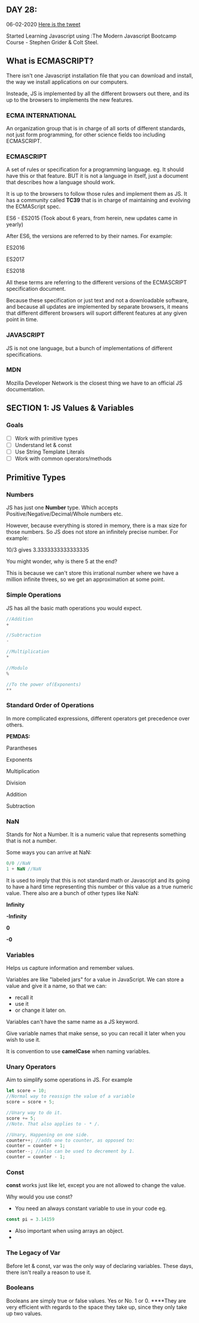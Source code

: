 ## DAY 28:

06-02-2020 [Here is the tweet](https://twitter.com/umuks_/status/1358293610794467328?s=20)

Started Learning Javascript using :The Modern Javascript Bootcamp Course - Stephen Grider & Colt Steel.

## What is ECMASCRIPT?

There isn't one Javascript installation file that you can download and install, the way we install applications on our computers.

Insteade, JS is implemented by all the different browsers out there, and its up to the browsers to implements the new features.

### ECMA INTERNATIONAL

An organization group that is in charge of all sorts of different standards, not just form programming, for other science fields too including ECMASCRIPT.

### ECMASCRIPT

A set of rules or specification for a programming language. eg. It should have this or that feature. BUT it is not a language in itself, just a document that describes how a language should work.

It is up to the browsers to follow those rules and implement them as JS. It has a community called **TC39** that is in charge of maintaining and evolving the ECMAScript spec.

ES6 - ES2015 (Took about 6 years, from herein, new updates came in yearly)

After ES6, the versions are referred to by their names. For example:

ES2016

ES2017

ES2018

All these terms are referring to the different versions of the ECMASCRIPT specification document.

Because these specification or just text and not a downloadable software, and because all updates are implemented by separate browsers, it means that different different browsers will suport different features at any given point in time.

### JAVASCRIPT

JS is not one language, but a bunch of implementations of different specifications.

### MDN

Mozilla Developer Network is the closest thing we have to an official JS documentation.

## SECTION 1: JS Values & Variables

### Goals

- [ ]  Work with primitive types
- [ ]  Understand let & const
- [ ]  Use String Template Literals
- [ ]  Work with common operators/methods

### 

## Primitive Types

### Numbers

JS has just one **Number** type. Which accepts Positive/Negative/Decimal/Whole numbers etc.

However, because everything is stored in memory, there is a max size for those numbers. So JS does not store an infinitely precise number. For example:

10/3 gives 3.3333333333333335

You might wonder, why is there 5 at the end?

This is because we can't store this irrational number where we have a million infinite threes, so we get an approximation at some point.

### Simple Operations

JS has all the basic math operations you would expect. 

```jsx
//Addition
+

//Subtraction
-

//Multiplication
*

//Modulo
%

//To the power of(Exponents)
**
```

### Standard Order of Operations

In more complicated expressions, different operators get precedence over others.

**PEMDAS:**

Parantheses

Exponents

Multiplication

Division

Addition

Subtraction

### NaN

Stands for Not a Number. It is a numeric value that represents something that is not a number.

Some ways you can arrive at NaN: 

```jsx
0/0 //NaN
1 + NaN //NaN
```

It is used to imply that this is not standard math or Javascript and its going to have a hard time representing this number or this value as a true numeric value. There also are a bunch of other types like NaN:

**Infinity**

**-Infinity**

**0**

**-0**

### Variables

Helps us capture information and remember values.

Variables are like "labeled jars" for a value in JavaScript. We can store a value and give it a name, so that we can:

- recall it
- use it
- or change it later on.

Variables can't have the same name as a JS keyword.

Give variable names that make sense, so you can recall it later when you wish to use it.

It is convention to use **camelCase** when naming variables.

### Unary Operators

Aim to simplify some operations in JS. For example 

```jsx
let score = 10;
//Normal way to reassign the value of a variable
score = score + 5;

//Unary way to do it.
score += 5;
//Note. That also applies to - * /.

//Unary, Happening on one side.
counter++; //adds one to counter, as opposed to:
counter = counter + 1;
counter--; //also can be used to decrement by 1.
counter = counter - 1;
```

### Const

**const** works just like let, except you are not allowed to change the value.

Why would you use const?

- You need an always constant variable to use in your code eg.

```jsx
const pi = 3.14159
```

- Also important when using arrays an object.
- 

### The Legacy of Var

Before let & const, var was the only way of declaring variables. These days, there isn't really a reason to use it.

### Booleans

Booleans are simply true or false values. Yes or No. 1 or 0. ****They are very efficient with regards to the space they take up, since they only take up two values.
